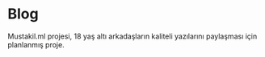 # Blog
Mustakil.ml projesi,
18 yaş altı arkadaşların kaliteli yazılarını paylaşması için planlanmış proje.
